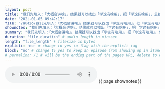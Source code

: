 ```yaml
---
layout: post
title: "我们先填入：「大概会讲啥」。结果就可以找出「学这有啥用」，把「学这有啥用」，总结成一句话。比如这本书的书名，突然间就生出来了：「程序员财富自由之路」。" # quotes allow forbidden characters like the colon
date: "2021-01-05 09:47:17"
file: "/audio/我们先填入：「大概会讲啥」。结果就可以找出「学这有啥用」，把「学这有啥用」，总结成一句话。比如这本书的书名，突然间就生出来了：「程序员财富自由之路」。.mp3"
shownotes: "我们先填入：「大概会讲啥」。结果就可以找出「学这有啥用」，把「学这有啥用」，总结成一句话。比如这本书的书名，突然间就生出来了：「程序员财富自由之路」。"
summary: "我们先填入：「大概会讲啥」。结果就可以找出「学这有啥用」，把「学这有啥用」，总结成一句话。比如这本书的书名，突然间就生出来了：「程序员财富自由之路」。"
duration: "file_duration" # audio length in min:sec
length: "file_length" # filesize in bytes
explicit: "no" # change to yes to flag with the explicit tag
block: "no" # change to yes to keep an episode from showing up in iTunes
# permalink: /1 # will be the ending part of the pages URL, delete to default to the title
---
```


<audio controls>
<source src="{{site.url}}{{site.baseurl}}{{ page.file }}" type="audio/x-mp3">
Your browser does not support the audio element.
</audio>
{{ page.shownotes }}
